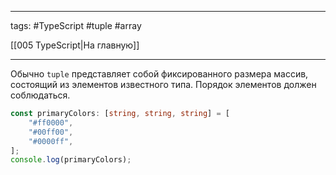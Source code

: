____

tags: #TypeScript #tuple #array 

[[005 TypeScript|На главную]]

_____

Обычно `tuple` представляет собой фиксированного размера массив, состоящий из элементов известного типа. Порядок элементов должен соблюдаться.

```typescript
const primaryColors: [string, string, string] = [
	"#ff0000",
	"#00ff00",
	"#0000ff",
];
console.log(primaryColors);
```
